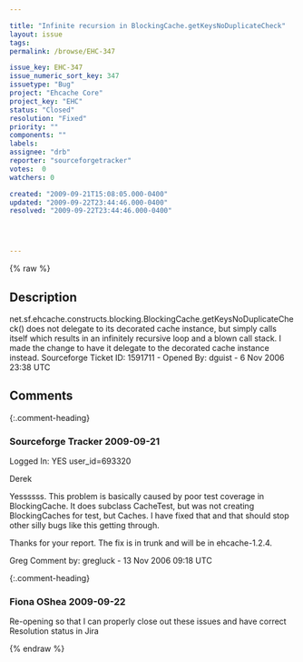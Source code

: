 ```yaml
---

title: "Infinite recursion in BlockingCache.getKeysNoDuplicateCheck"
layout: issue
tags: 
permalink: /browse/EHC-347

issue_key: EHC-347
issue_numeric_sort_key: 347
issuetype: "Bug"
project: "Ehcache Core"
project_key: "EHC"
status: "Closed"
resolution: "Fixed"
priority: ""
components: ""
labels: 
assignee: "drb"
reporter: "sourceforgetracker"
votes:  0
watchers: 0

created: "2009-09-21T15:08:05.000-0400"
updated: "2009-09-22T23:44:46.000-0400"
resolved: "2009-09-22T23:44:46.000-0400"




---
```


{% raw %}

## Description

<div markdown="1" class="description">

net.sf.ehcache.constructs.blocking.BlockingCache.getKeysNoDuplicateCheck()
does not delegate to its decorated cache instance, but
simply calls itself which results in an infinitely
recursive loop and a blown call stack.  I made the
change to have it delegate to the decorated cache
instance instead.
Sourceforge Ticket ID: 1591711 - Opened By: dguist - 6 Nov 2006 23:38 UTC

</div>

## Comments


{:.comment-heading}
### **Sourceforge Tracker** <span class="date">2009-09-21</span>

<div markdown="1" class="comment">

Logged In: YES 
user\_id=693320

Derek

Yessssss. This problem is basically caused by poor test coverage in BlockingCache. It does subclass CacheTest, but was not creating BlockingCaches for test, but Caches. I 
have fixed that and that should stop other silly bugs like this getting through.

Thanks for your report. The fix is in trunk and will be in ehcache-1.2.4.

Greg
Comment by: gregluck - 13 Nov 2006 09:18 UTC

</div>


{:.comment-heading}
### **Fiona OShea** <span class="date">2009-09-22</span>

<div markdown="1" class="comment">

Re-opening so that I can properly close out these issues and have correct Resolution status in Jira

</div>



{% endraw %}
